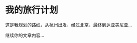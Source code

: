 # 我的旅行计划

这是我规划的路线，从杭州出发，经过北京，最终到达亚美尼亚...

<ClientOnly>
  <PresetRouteMap :routes="[
    { type: 'start', name: '杭州市, 浙江省, 中国' },
    { type: 'waypoint', name: '北京市, 中国' },
    { type: 'end', name: 'Yerevan, 亚美尼亚' }
  ]" />
</ClientOnly>

继续你的文章内容... 